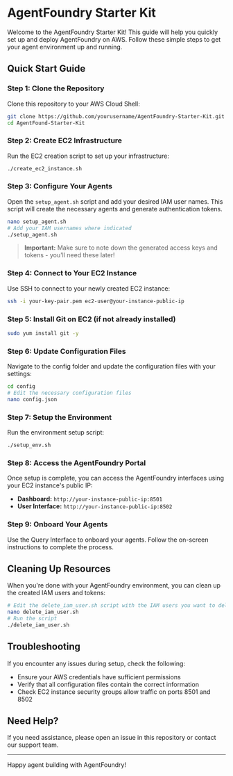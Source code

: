 # AgentFoundry Starter Kit

Welcome to the AgentFoundry Starter Kit! This guide will help you quickly set up and deploy AgentFoundry on AWS. Follow these simple steps to get your agent environment up and running.

## Quick Start Guide

### Step 1: Clone the Repository
Clone this repository to your AWS Cloud Shell:

```bash
git clone https://github.com/yourusername/AgentFoundry-Starter-Kit.git
cd AgentFound-Starter-Kit
```

### Step 2: Create EC2 Infrastructure
Run the EC2 creation script to set up your infrastructure:

```bash
./create_ec2_instance.sh
```

### Step 3: Configure Your Agents
Open the `setup_agent.sh` script and add your desired IAM user names. This script will create the necessary agents and generate authentication tokens.

```bash
nano setup_agent.sh
# Add your IAM usernames where indicated
./setup_agent.sh
```

> **Important:** Make sure to note down the generated access keys and tokens - you'll need these later!

### Step 4: Connect to Your EC2 Instance
Use SSH to connect to your newly created EC2 instance:

```bash
ssh -i your-key-pair.pem ec2-user@your-instance-public-ip
```

### Step 5: Install Git on EC2 (if not already installed)

```bash
sudo yum install git -y
```

### Step 6: Update Configuration Files
Navigate to the config folder and update the configuration files with your settings:

```bash
cd config
# Edit the necessary configuration files
nano config.json
```

### Step 7: Setup the Environment
Run the environment setup script:

```bash
./setup_env.sh
```

### Step 8: Access the AgentFoundry Portal
Once setup is complete, you can access the AgentFoundry interfaces using your EC2 instance's public IP:

- **Dashboard:** `http://your-instance-public-ip:8501`
- **User Interface:** `http://your-instance-public-ip:8502`

### Step 9: Onboard Your Agents
Use the Query Interface to onboard your agents. Follow the on-screen instructions to complete the process.

## Cleaning Up Resources

When you're done with your AgentFoundry environment, you can clean up the created IAM users and tokens:

```bash
# Edit the delete_iam_user.sh script with the IAM users you want to delete
nano delete_iam_user.sh
# Run the script
./delete_iam_user.sh
```

## Troubleshooting

If you encounter any issues during setup, check the following:
- Ensure your AWS credentials have sufficient permissions
- Verify that all configuration files contain the correct information
- Check EC2 instance security groups allow traffic on ports 8501 and 8502

## Need Help?

If you need assistance, please open an issue in this repository or contact our support team.

---

Happy agent building with AgentFoundry!
